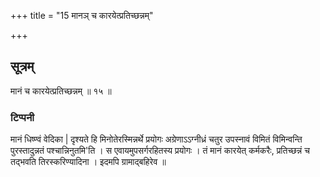 +++
title = "15 मानञ् च कारयेत्प्रतिच्छन्नम्"

+++
## सूत्रम्
मानं च कारयेत्प्रतिच्छन्नम् ॥ १५ ॥  
### टिप्पनी
मानं धिष्ण्वं वेदिका | दृश्यते हि मिनोतेरस्मिन्नर्थे प्रयोगः अग्रेणाऽऽग्नीध्रं चतुर उपस्नावं विमितं विमिन्वन्ति पुरस्तादुन्नतं पश्चान्निनुतमि'ति । स एवायमुपसर्गरहितस्य प्रयोगः । तं मानं कारयेत् कर्मकरैः, प्रतिच्छन्नं च तद्भवति तिरस्करिण्यादिना । इदमपि ग्रामाद्बहिरेव ॥  
